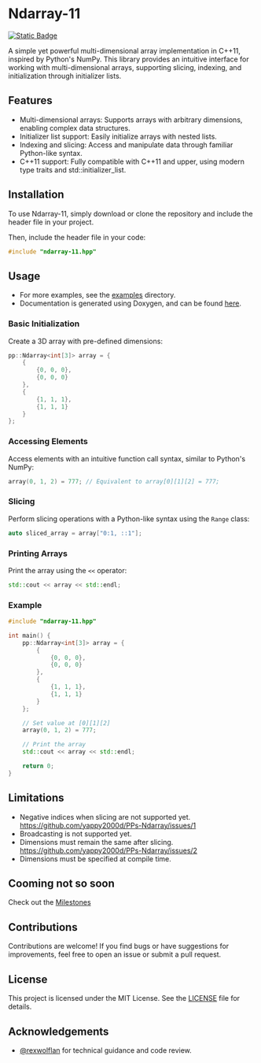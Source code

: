 # Ndarray-11

[![Static Badge](https://img.shields.io/badge/C%2B%2B-11-blue?style=flat-square&logo=cplusplus)](https://isocpp.org/std/the-standard)

A simple yet powerful multi-dimensional array implementation in C++11, inspired by Python's NumPy. This library provides an intuitive interface for working with multi-dimensional arrays, supporting slicing, indexing, and initialization through initializer lists.

## Features

- Multi-dimensional arrays: Supports arrays with arbitrary dimensions, enabling complex data structures.
- Initializer list support: Easily initialize arrays with nested lists.
- Indexing and slicing: Access and manipulate data through familiar Python-like syntax.
- C++11 support: Fully compatible with C++11 and upper, using modern type traits and std::initializer_list.

## Installation

To use Ndarray-11, simply download or clone the repository and include the header file in your project.

Then, include the header file in your code:
```cpp
#include "ndarray-11.hpp"
```

## Usage

- For more examples, see the [examples](./examples/) directory.
- Documentation is generated using Doxygen, and can be found [here](https://yappy2000d.github.io/PPs-Ndarray/).

### Basic Initialization

Create a 3D array with pre-defined dimensions:

```cpp
pp::Ndarray<int[3]> array = {
    {
        {0, 0, 0},
        {0, 0, 0}
    },
    {
        {1, 1, 1},
        {1, 1, 1}
    }
};
```

### Accessing Elements

Access elements with an intuitive function call syntax, similar to Python's NumPy:

```cpp
array(0, 1, 2) = 777; // Equivalent to array[0][1][2] = 777;
```

### Slicing

Perform slicing operations with a Python-like syntax using the `Range` class:

```cpp
auto sliced_array = array["0:1, ::1"];
```

### Printing Arrays

Print the array using the `<<` operator:

```cpp
std::cout << array << std::endl;
```

### Example

```cpp
#include "ndarray-11.hpp"

int main() {
    pp::Ndarray<int[3]> array = {
        {
            {0, 0, 0},
            {0, 0, 0}
        },
        {
            {1, 1, 1},
            {1, 1, 1}
        }
    };

    // Set value at [0][1][2]
    array(0, 1, 2) = 777;

    // Print the array
    std::cout << array << std::endl;

    return 0;
}
```

## Limitations

- Negative indices when slicing are not supported yet. https://github.com/yappy2000d/PPs-Ndarray/issues/1
- Broadcasting is not supported yet.
- Dimensions must remain the same after slicing. https://github.com/yappy2000d/PPs-Ndarray/issues/2
- Dimensions must be specified at compile time.

## Cooming not so soon

Check out the [Milestones](https://github.com/yappy2000d/PPs-Ndarray/milestones)

## Contributions

Contributions are welcome! If you find bugs or have suggestions for improvements, feel free to open an issue or submit a pull request.

## License

This project is licensed under the MIT License. See the [LICENSE](LICENSE.md) file for details.

## Acknowledgements

- [@rexwolflan](https://github.com/LeiwolfLanze) for technical guidance and code review.
